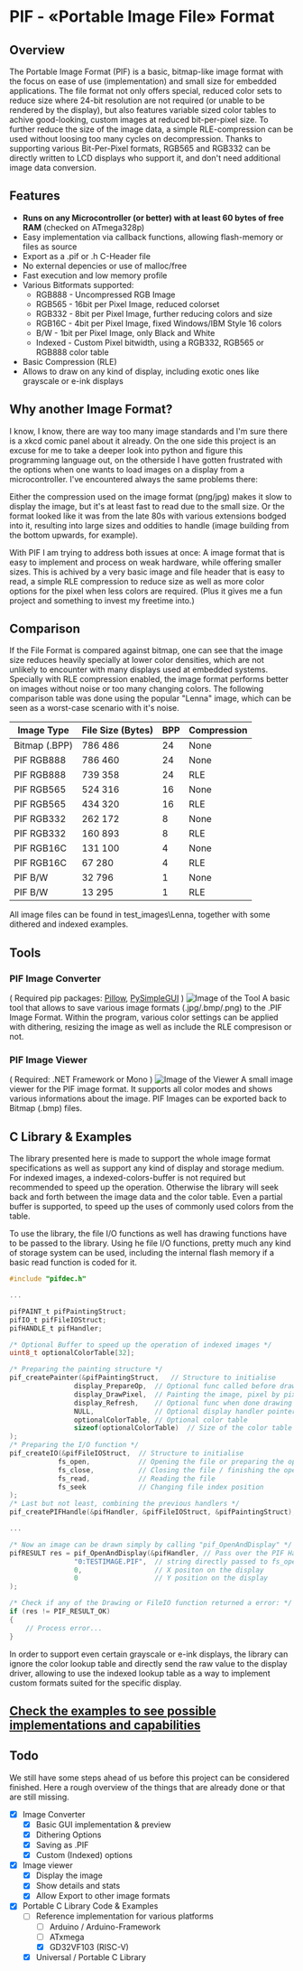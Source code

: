 # PIF - «Portable Image File» Format
## Overview
The Portable Image Format (PIF) is a basic, bitmap-like image format with the focus on ease of use (implementation) and small size for embedded applications. The file format not only offers special, reduced color sets to reduce size where 24-bit resolution are not required (or unable to be rendered by the display), but also features variable sized color tables to achive good-looking, custom images at reduced bit-per-pixel size. To further reduce the size of the image data, a simple RLE-compression can be used without loosing too many cycles on decompression. Thanks to supporting various Bit-Per-Pixel formats, RGB565 and RGB332 can be directly written to LCD displays who support it, and don't need additional image data conversion.

## Features
 - **Runs on any Microcontroller (or better) with at least 60 bytes of free RAM** (checked on ATmega328p)
 - Easy implementation via callback functions, allowing flash-memory or files as source
 - Export as a .pif or .h C-Header file
 - No external depencies or use of malloc/free
 - Fast execution and low memory profile
 - Various Bitformats supported:
   - RGB888 - Uncompressed RGB Image
   - RGB565 - 16bit per Pixel Image, reduced colorset
   - RGB332	- 8bit per Pixel Image, further reducing colors and size
   - RGB16C	- 4bit per Pixel Image, fixed Windows/IBM Style 16 colors
   - B/W - 1bit per Pixel Image, only Black and White
   - Indexed - Custom Pixel bitwidth, using a RGB332, RGB565 or RGB888 color table
 - Basic Compression (RLE)
 - Allows to draw on any kind of display, including exotic ones like grayscale or e-ink displays

## Why another Image Format?
I know, I know, there are way too many image standards and I'm sure there is a xkcd comic panel about it already. On the one side this project is an excuse for me to take a deeper look into python and figure this programming language out, on the otherside I have gotten frustrated with the options when one wants to load images on a display from a microcontroller. I've encountered always the same problems there:

Either the compression used on the image format (png/jpg) makes it slow to display the image, but it's at least fast to read due to the small size.
Or the format looked like it was from the late 80s with various extensions bodged into it, resulting into large sizes and oddities to handle (image building from the bottom upwards, for example).

With PIF I am trying to address both issues at once: A image format that is easy to implement and process on weak hardware, while offering smaller sizes. This is achived by a very basic image and file header that is easy to read, a simple RLE compression to reduce size as well as more color options for the pixel when less colors are required. (Plus it gives me a fun project and something to invest my freetime into.)

## Comparison
If the File Format is compared against bitmap, one can see that the image size reduces heavily specially at lower color densities, which are not unlikely to encounter with many displays used at embedded systems. Specially with RLE compression enabled, the image format performs better on images without noise or too many changing colors. The following comparison table was done using the popular "Lenna" image, which can be seen as a worst-case scenario with it's noise.

| Image Type    | File Size (Bytes) | BPP | Compression |
|---------------|-------------------|-----|-------------|
| Bitmap (.BPP) | 786 486           | 24  | None        |
| PIF RGB888    | 786 460           | 24  | None        |
| PIF RGB888    | 739 358           | 24  | RLE         |
| PIF RGB565    | 524 316           | 16  | None        |
| PIF RGB565    | 434 320           | 16  | RLE         |
| PIF RGB332    | 262 172           | 8   | None        |
| PIF RGB332    | 160 893           | 8   | RLE         |
| PIF RGB16C    | 131 100           | 4   | None        |
| PIF RGB16C    | 67 280            | 4   | RLE         |
| PIF B/W       | 32 796            | 1   | None        |
| PIF B/W       | 13 295            | 1   | RLE        |

All image files can be found in test_images\Lenna, together with some dithered and indexed examples.
## Tools
### PIF Image Converter
( Required pip packages: [Pillow](https://pillow.readthedocs.io/en/stable/), [PySimpleGUI](https://pysimplegui.readthedocs.io/en/latest/) )
![Image of the Tool](test_images/tool_screenshot.png)
A basic tool that allows to save various image formats (.jpg/.bmp/.png) to the .PIF Image Format. Within the program, various color settings can be applied with dithering, resizing the image as well as include the RLE compresison or not.
### PIF Image Viewer
( Required: .NET Framework or Mono )
![Image of the Viewer](test_images/viewer_screenshot.png)
A small image viewer for the PIF image format. It supports all color modes and shows various informations about the image. PIF Images can be exported back to Bitmap (.bmp) files.
## C Library & Examples
The library presented here is made to support the whole image format specifications as well as support any kind of display and storage medium. For indexed images, a indexed-colors-buffer is not required but recommended to speed up the operation. Otherwise the library will seek back and forth between the image data and the color table. Even a partial buffer is supported, to speed up the uses of commonly used colors from the table.

To use the library, the file I/O functions as well has drawing functions have to be passed to the library. Using he file I/O functions, pretty much any kind of storage system can be used, including the internal flash memory if a basic read function is coded for it.

```c
#include "pifdec.h"

...

pifPAINT_t pifPaintingStruct;
pifIO_t pifFileIOStruct;
pifHANDLE_t pifHandler;

/* Optional Buffer to speed up the operation of indexed images */
uint8_t optionalColorTable[32];

/* Preparing the painting structure */
pif_createPainter(&pifPaintingStruct,	// Structure to initialise
                display_PrepareOp,	// Optional func called before drawing
                display_DrawPixel,	// Painting the image, pixel by pixel
                display_Refresh,	// Optional func when done drawing
                NULL,				// Optional display handler pointer
                optionalColorTable,	// Optional color table
                sizeof(optionalColorTable)	// Size of the color table
);
/* Preparing the I/O function */
pif_createIO(&pifFileIOStruct,	// Structure to initialise
            fs_open,			// Opening the file or preparing the operation
            fs_close,			// Closing the file / finishing the operation
            fs_read,			// Reading the file
            fs_seek				// Changing file index position
);
/* Last but not least, combining the previous handlers */
pif_createPIFHandle(&pifHandler, &pifFileIOStruct, &pifPaintingStruct);

...

/* Now an image can be drawn simply by calling "pif_OpenAndDisplay" */
pifRESULT res = pif_OpenAndDisplay(&pifHandler,	// Pass over the PIF Handler
                "0:TESTIMAGE.PIF",	// string directly passed to fs_open
                0,					// X positon on the display
                0					// Y position on the display
);

/* Check if any of the Drawing or FileIO function returned a error: */
if (res != PIF_RESULT_OK)
{
    // Process error...
}

```

In order to support even certain grayscale or e-ink displays, the library can ignore the color lookup table and directly send the raw value to the display driver, allowing to use the indexed lookup table as a way to implement custom formats suited for the specific display.

## [Check the examples to see possible implementations and capabilities](/C%20Library/examples/README.md)

## Todo
We still have some steps ahead of us before this project can be considered finished. Here a rough overview of the things that are already done or that are still missing.
 - [x] Image Converter
	- [x] Basic GUI implementation & preview
	- [x] Dithering Options
	- [x] Saving as .PIF
	- [x] Custom (Indexed) options
 - [x] Image viewer
	- [x] Display the image
	- [x] Show details and stats
	- [x] Allow Export to other image formats
 - [x] Portable C Library Code & Examples
	- [ ] Reference implementation for various platforms
		- [ ] Arduino / Arduino-Framework
		- [ ] ATxmega
		- [x] GD32VF103 (RISC-V)
	- [x] Universal / Portable C Library
